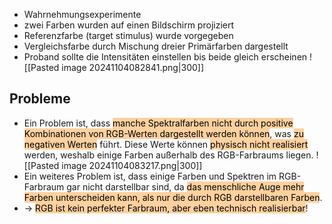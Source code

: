 - Wahrnehmungsexperimente
- zwei Farben wurden auf einen Bildschirm projiziert 
- Referenzfarbe (target stimulus) wurde vorgegeben 
- Vergleichsfarbe durch Mischung dreier Primärfarben dargestellt 
- Proband sollte die Intensitäten einstellen bis beide gleich erscheinen
![[Pasted image 20241104082841.png|300]]
## Probleme
- Ein Problem ist, dass <mark style="background: #FFB86CA6;">manche Spektralfarben nicht durch positive Kombinationen von RGB-Werten dargestellt werden können</mark>, was <mark style="background: #FFB86CA6;">zu negativen Werten</mark> führt. Diese Werte können <mark style="background: #FFB86CA6;">physisch nicht realisiert</mark> werden, weshalb einige Farben außerhalb des RGB-Farbraums liegen.
![[Pasted image 20241104083217.png|300]]
- Ein weiteres Problem ist, dass einige Farben und Spektren im RGB-Farbraum gar nicht darstellbar sind, da <mark style="background: #FFB86CA6;">das menschliche Auge mehr Farben unterscheiden kann, als nur die durch RGB darstellbaren Farben</mark>.
- -> <mark style="background: #FFB86CA6;">RGB ist kein perfekter Farbraum, aber eben technisch realisierbar</mark>!